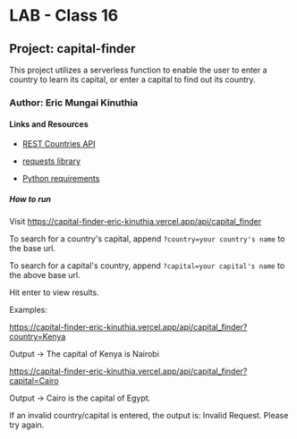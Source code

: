 # LAB - Class 16

## Project: capital-finder

This project utilizes a serverless function to enable the user to enter a country to learn its capital, or enter a capital to find out its country.

### Author: Eric Mungai  Kinuthia

#### Links and Resources

* [REST Countries API](https://restcountries.com/#rest-countries)

* [requests library](https://requests.readthedocs.io/en/latest/)

* [Python requirements](https://vercel.com/docs/concepts/functions/supported-languages#python)

##### How to run

Visit https://capital-finder-eric-kinuthia.vercel.app/api/capital_finder

To search for a country's capital, append `?country=your country's name` to the base url.

To search for a capital's country, append `?capital=your capital's name` to the above base url.

Hit enter to view results.

Examples:

https://capital-finder-eric-kinuthia.vercel.app/api/capital_finder?country=Kenya

Output -> The capital of Kenya is Nairobi

https://capital-finder-eric-kinuthia.vercel.app/api/capital_finder?capital=Cairo

Output -> Cairo is the capital of Egypt.

If an invalid country/capital is entered, the output is: Invalid Request. Please try again.